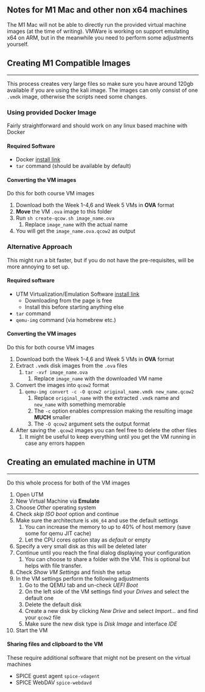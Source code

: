 ## Notes for M1 Mac and other non x64 machines

The M1 Mac will not be able to directly run the provided virtual machine images (at the time of writing).
VMWare is working on support emulating x64 on ARM, but in the meanwhile you need to perform some adjustments yourself.

## Creating M1 Compatible Images

---

This process creates very large files so make sure you have around 120gb available if you are using the kali image.
The images can only consist of one `.vmdk` image, otherwise the scripts need some changes.

### Using provided Docker Image

Fairly straightforward and should work on any linux based machine with Docker

#### Required Software

- Docker [install link](https://docs.docker.com/desktop/install/mac-install/)
- `tar` command (should be available by default)

#### Converting the VM images

Do this for both course VM images

1. Download both the Week 1-4,6 and Week 5 VMs in __OVA__ format
1. __Move__ the VM `.ova` image to this folder
2. Run `sh create-qcow.sh image_name.ova`
    1. Replace `image_name` with the actual name
3. You will get the `image_name.ova.qcow2` as output

### Alternative Approach

This might run a bit faster, but if you do not have the pre-requisites, will be more annoying to set up.

#### Required software

- UTM Virtualization/Emulation Software [install link](https://mac.getutm.app/)
    - Downloading from the page is free
    - Install this before starting anything else
- `tar` command
- `qemu-img` command (via homebrew etc.)

#### Converting the VM images

Do this for both course VM images

1. Download both the Week 1-4,6 and Week 5 VMs in __OVA__ format
2. Extract `.vmdk` disk images from the `.ova` files
    1. `tar -xvf image_name.ova`
        1. Replace `image_name` with the downloaded VM name
3. Convert the images into `qcow2` format
    1. `qemu-img convert -c -O qcow2 original_name.vmdk new_name.qcow2`
        1. Replace `original_name` with the extracted `.vmdk` name and `new_name` with something memorable
        2. The `-c` option enables compression making the resulting image __MUCH__ smaller
        3. The `-O qcow2` argument sets the output format
4. After saving the `.qcow2` images you can feel free to delete the other files
    1. It might be useful to keep everything until you get the VM running in case any errors happen

## Creating an __emulated__ machine in UTM

---

Do this whole process for both of the VM images

1. Open UTM
2. New Virtual Machine via __Emulate__
3. Choose _Other_ operating system
4. Check _skip ISO boot_ option and continue
5. Make sure the architecture is `x86_64` and use the default settings
    1. You can increase the memory to up to 40% of host memory (save some for qemu JIT cache)
    2. Let the CPU cores option stay as _default_ or empty
6. Specify a very small disk as this will be deleted later
7. Continue until you reach the final dialog displaying your configuration
    1. You can choose to share a folder with the VM. This is optional but helps with file transfer.
8. Check _Show VM Settings_ and finish the setup
9. In the VM settings perform the following adjustments
   1. Go to the QEMU tab and un-check _UEFI Boot_
   2. On the left side of the VM settings find your _Drives_ and select the default one
   3. Delete the default disk
   4. Create a new disk by clicking _New Drive_ and select _Import..._ and find your `qcow2` file
   5. Make sure the new disk type is _Disk Image_ and interface _IDE_
10. Start the VM

#### Sharing files and clipboard to the VM

These require additional software that might not be present on the virtual machines

- SPICE guest agent `spice-vdagent`
- SPICE WebDAV `spice-webdavd`